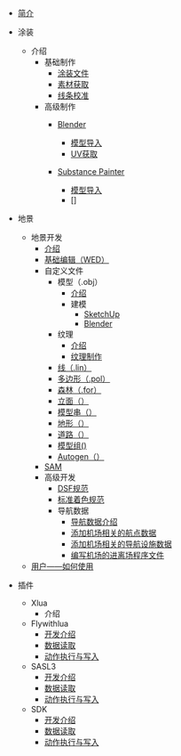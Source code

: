 - [简介](/README.md)
  

- 涂装
  - 介绍
    - 基础制作
      - [涂装文件]()
      - [素材获取]()
      - [线条校准]()
    - 高级制作
      - [Blender]()
        - [模型导入]()
        - [UV获取]()
        
      - [Substance Painter]()
        - [模型导入]()
        - []
- 地景
  - 地景开发
    - [介绍]()
    - [基础编辑（WED）]()
    - 自定义文件
      - 模型（.obj）
        - [介绍]()
        - 建模
          - [SketchUp]()
          - [Blender]()
      - 纹理
        - [介绍]()
        - [纹理制作]()
      - [线（.lin）]()
      - [多边形（.pol）]()
      - [森林（.for）]()
      - [立面（）]()
      - [模型串（）]()
      - [地形（）]()
      - [道路（）]()
      - [模型组()]()
      - [Autogen（）]()
    - [SAM]()
    - 高级开发
      - [DSF规范]()
      - [标准着色规范]()
      - 导航数据
        - [导航数据介绍](cn/Navigation_data/Navigation_data_1.md)
        - [添加机场相关的航点数据](cn/Navigation_data/Navigation_data_2.md)
        - [添加机场相关的导航设施数据](cn/Navigation_data/Navigation_data_3.md)
        - [编写机场的进离场程序文件](cn/Navigation_data/)
  - [用户——如何使用]()    

- 插件
  - Xlua
    - 介绍
  - Flywithlua
    - [开发介绍]()
    - [数据读取]()
    - [动作执行与写入](flywithlua.md)
  - SASL3
    - [开发介绍]()
    - [数据读取]()
    - [动作执行与写入]()
  - SDK
    - [开发介绍]()
    - [数据读取]()
    - [动作执行与写入]()